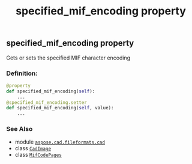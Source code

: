 ﻿---
title: specified_mif_encoding property
second_title: Aspose.CAD for Python via .NET API References
description: 
type: docs
weight: 430
url: /python-net/aspose.cad.fileformats.cad/cadimage/specified_mif_encoding/
is_root: false
---

## specified_mif_encoding property


Gets or sets the specified MIF character encoding
### Definition:
```python
@property
def specified_mif_encoding(self):
    ...
@specified_mif_encoding.setter
def specified_mif_encoding(self, value):
    ...
```

### See Also
* module [`aspose.cad.fileformats.cad`](../../)
* class [`CadImage`](/cad/python-net/aspose.cad.fileformats.cad/cadimage)
* class [`MifCodePages`](/cad/python-net/aspose.cad/mifcodepages)
